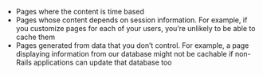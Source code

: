 * Pages where the content is time based
* Pages whose content depends on session information. For example, if you customize pages for each of your users, you’re unlikely to be able to cache them
* Pages generated from data that you don’t control. For example, a page displaying information from our database might not be cachable if non- Rails applications can update that database too
